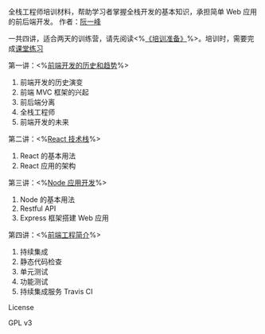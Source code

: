 全栈工程师培训材料，帮助学习者掌握全栈开发的基本知识，承担简单 Web 应用的前后端开发。
作者：[阮一峰](http://www.ruanyifeng.com)

一共四讲，适合两天的训练营，请先阅读<%[《培训准备》](eparation.md)%>。培训时，需要完成[课堂练习](https://github.com/ruanyf/jstraining/tree/master/demos)

第一讲：<%[前端开发的历史和趋势](history.md)%>

1. 前端开发的历史演变
2. 前端 MVC 框架的兴起
3. 前后端分离
4. 全栈工程师
5. 前端开发的未来

第二讲：<%[React 技术栈](react.md)%>

1. React 的基本用法
2. React 应用的架构

第三讲：<%[Node 应用开发](node.md)%>

1. Node 的基本用法
2. Restful API
3. Express 框架搭建 Web 应用

第四讲：<%[前端工程简介](engineering.md)%>

1. 持续集成
1. 静态代码检查
1. 单元测试
1. 功能测试
1. 持续集成服务 Travis CI

License

GPL v3
